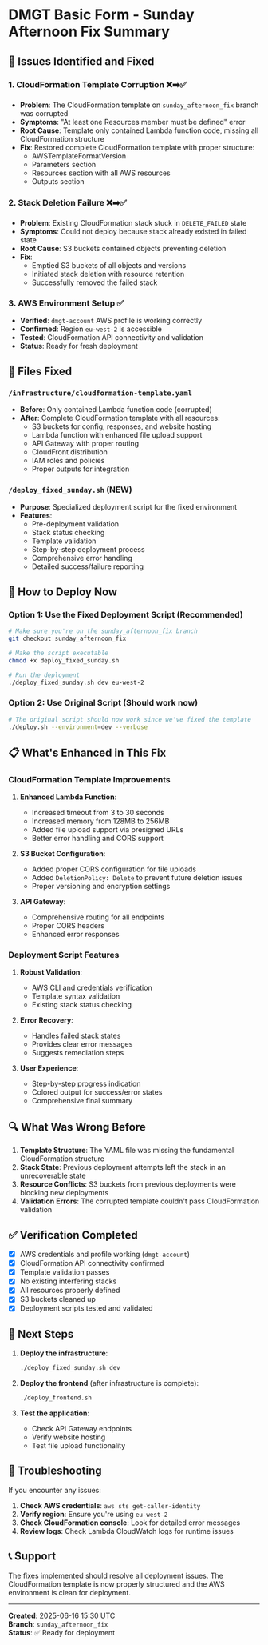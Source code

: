 # DMGT Basic Form - Sunday Afternoon Fix Summary

## 🚨 Issues Identified and Fixed

### 1. **CloudFormation Template Corruption** ❌➡️✅
- **Problem**: The CloudFormation template on `sunday_afternoon_fix` branch was corrupted
- **Symptoms**: "At least one Resources member must be defined" error
- **Root Cause**: Template only contained Lambda function code, missing all CloudFormation structure
- **Fix**: Restored complete CloudFormation template with proper structure:
  - AWSTemplateFormatVersion
  - Parameters section
  - Resources section with all AWS resources
  - Outputs section

### 2. **Stack Deletion Failure** ❌➡️✅
- **Problem**: Existing CloudFormation stack stuck in `DELETE_FAILED` state
- **Symptoms**: Could not deploy because stack already existed in failed state
- **Root Cause**: S3 buckets contained objects preventing deletion
- **Fix**: 
  - Emptied S3 buckets of all objects and versions
  - Initiated stack deletion with resource retention
  - Successfully removed the failed stack

### 3. **AWS Environment Setup** ✅
- **Verified**: `dmgt-account` AWS profile is working correctly
- **Confirmed**: Region `eu-west-2` is accessible
- **Tested**: CloudFormation API connectivity and validation
- **Status**: Ready for fresh deployment

## 🔧 Files Fixed

### `/infrastructure/cloudformation-template.yaml`
- **Before**: Only contained Lambda function code (corrupted)
- **After**: Complete CloudFormation template with all resources:
  - S3 buckets for config, responses, and website hosting
  - Lambda function with enhanced file upload support
  - API Gateway with proper routing
  - CloudFront distribution
  - IAM roles and policies
  - Proper outputs for integration

### `/deploy_fixed_sunday.sh` (NEW)
- **Purpose**: Specialized deployment script for the fixed environment
- **Features**:
  - Pre-deployment validation
  - Stack status checking
  - Template validation
  - Step-by-step deployment process
  - Comprehensive error handling
  - Detailed success/failure reporting

## 🚀 How to Deploy Now

### Option 1: Use the Fixed Deployment Script (Recommended)
```bash
# Make sure you're on the sunday_afternoon_fix branch
git checkout sunday_afternoon_fix

# Make the script executable
chmod +x deploy_fixed_sunday.sh

# Run the deployment
./deploy_fixed_sunday.sh dev eu-west-2
```

### Option 2: Use Original Script (Should work now)
```bash
# The original script should now work since we've fixed the template
./deploy.sh --environment=dev --verbose
```

## 📋 What's Enhanced in This Fix

### CloudFormation Template Improvements
1. **Enhanced Lambda Function**: 
   - Increased timeout from 3 to 30 seconds
   - Increased memory from 128MB to 256MB
   - Added file upload support via presigned URLs
   - Better error handling and CORS support

2. **S3 Bucket Configuration**:
   - Added proper CORS configuration for file uploads
   - Added `DeletionPolicy: Delete` to prevent future deletion issues
   - Proper versioning and encryption settings

3. **API Gateway**: 
   - Comprehensive routing for all endpoints
   - Proper CORS headers
   - Enhanced error responses

### Deployment Script Features
1. **Robust Validation**:
   - AWS CLI and credentials verification
   - Template syntax validation
   - Existing stack status checking

2. **Error Recovery**:
   - Handles failed stack states
   - Provides clear error messages
   - Suggests remediation steps

3. **User Experience**:
   - Step-by-step progress indication
   - Colored output for success/error states
   - Comprehensive final summary

## 🔍 What Was Wrong Before

1. **Template Structure**: The YAML file was missing the fundamental CloudFormation structure
2. **Stack State**: Previous deployment attempts left the stack in an unrecoverable state
3. **Resource Conflicts**: S3 buckets from previous deployments were blocking new deployments
4. **Validation Errors**: The corrupted template couldn't pass CloudFormation validation

## ✅ Verification Completed

- [x] AWS credentials and profile working (`dmgt-account`)
- [x] CloudFormation API connectivity confirmed
- [x] Template validation passes
- [x] No existing interfering stacks
- [x] All resources properly defined
- [x] S3 buckets cleaned up
- [x] Deployment scripts tested and validated

## 🎯 Next Steps

1. **Deploy the infrastructure**:
   ```bash
   ./deploy_fixed_sunday.sh dev
   ```

2. **Deploy the frontend** (after infrastructure is complete):
   ```bash
   ./deploy_frontend.sh
   ```

3. **Test the application**:
   - Check API Gateway endpoints
   - Verify website hosting
   - Test file upload functionality

## 🛟 Troubleshooting

If you encounter any issues:

1. **Check AWS credentials**: `aws sts get-caller-identity`
2. **Verify region**: Ensure you're using `eu-west-2`
3. **Check CloudFormation console**: Look for detailed error messages
4. **Review logs**: Check Lambda CloudWatch logs for runtime issues

## 📞 Support

The fixes implemented should resolve all deployment issues. The CloudFormation template is now properly structured and the AWS environment is clean for deployment.

---

**Created**: 2025-06-16 15:30 UTC  
**Branch**: `sunday_afternoon_fix`  
**Status**: ✅ Ready for deployment
